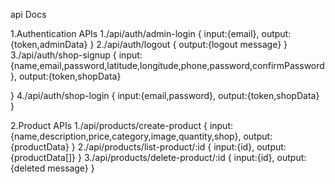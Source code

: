api Docs

1.Authentication APIs
1./api/auth/admin-login
{
    input:{email},
    output:{token,adminData}
}
2./api/auth/logout
{
    output:{logout message}
}
3./api/auth/shop-signup
{
    input:{name,email,password,latitude,longitude,phone,password,confirmPassword},
    output:{token,shopData}
 
}
4./api/auth/shop-login
{
    input:{email,password},
    output:{token,shopData}
}

2.Product APIs
1./api/products/create-product
{
    input:{name,description,price,category,image,quantity,shop},
    output:{productData}
}
2./api/products/list-product/:id
{
    input:{id},
    output:{productData[]}
}
3./api/products/delete-product/:id
{
    input:{id},
    output:{deleted message}
}